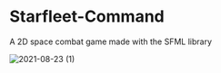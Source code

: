 # Starfleet-Command
A 2D space combat game made with the SFML library

![2021-08-23 (1)](https://user-images.githubusercontent.com/55750961/131211566-33926176-f276-479b-9534-266d26525af8.png)
